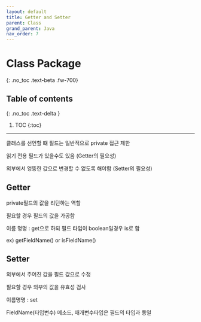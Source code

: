 ```yaml
---
layout: default
title: Getter and Setter
parent: Class
grand_parent: Java
nav_order: 7
---
```


# Class Package
{: .no_toc .text-beta .fw-700}

## Table of contents
{: .no_toc .text-delta }

1. TOC
{:toc}

---

클래스를 선언할 떄 필드는 일반적으로 private 접근 제한

읽기 전용 필드가 있을수도 있음 (Getter의 필요성)

외부에서 엉뚱한 값으로 변경할 수 없도록 해야함 (Setter의 필요성)

## Getter 

private필드의 값을 리턴하는 역할

필요할 경우 필드의 값을 가공함

이름 명명 : get으로 하되 필드 타입이 boolean일경우 is로 함

ex) getFieldName() or isFieldName()

## Setter

외부에서 주어진 값을 필드 값으로 수정

필요할 경우 외부의 값을 유효성 검사

이름명명 : set

FieldName(타입변수) 메소드, 매개변수타입은 필드의 타입과 동일 
